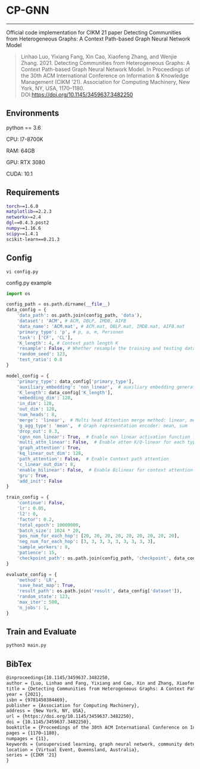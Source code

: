 # CP-GNN

----

Official code implementation for CIKM 21 paper Detecting Communities from Heterogeneous Graphs: A Context Path-based Graph Neural Network Model

> Linhao Luo, Yixiang Fang, Xin Cao, Xiaofeng Zhang, and Wenjie Zhang. 2021. Detecting Communities from Heterogeneous Graphs: A Context Path-based Graph Neural Network Model. In Proceedings of the 30th ACM International Conference on Information & Knowledge Management (CIKM '21). Association for Computing Machinery, New York, NY, USA, 1170–1180. DOI:https://doi.org/10.1145/3459637.3482250

## Environments

python == 3.6

CPU: I7-8700K 

RAM: 64GB

GPU: RTX 3080 

CUDA: 10.1

## Requirements

```bash
torch==1.6.0
matplotlib==2.2.3
networkx==2.4
dgl==0.4.3.post2
numpy==1.16.6
scipy==1.4.1
scikit-learn==0.21.3
```

## Config

```
vi config.py
```
config.py example

```python
import os

config_path = os.path.dirname(__file__)
data_config = {
    'data_path': os.path.join(config_path, 'data'),
    'dataset': 'ACM', # ACM, DBLP, IMDB, AIFB
    'data_name': 'ACM.mat', # ACM.mat, DBLP.mat, IMDB.mat, AIFB.mat
    'primary_type': 'p', # p, a, m, Personen
    'task': ['CF', 'CL'],
    'K_length': 4, # Context path length K
    'resample': False, # Whether resample the training and testing dataset
    'random_seed': 123,
    'test_ratio': 0.8
}

model_config = {
    'primary_type': data_config['primary_type'],
    'auxiliary_embedding': 'non_linear',  # auxiliary embedding generating method: non_linear, linear, emb
    'K_length': data_config['K_length'],
    'embedding_dim': 128,
    'in_dim': 128,
    'out_dim': 128,
    'num_heads': 8,
    'merge': 'linear',  # Multi head Attention merge method: linear, mean, stack
    'g_agg_type': 'mean',  # Graph representation encoder: mean, sum
    'drop_out': 0.3,
    'cgnn_non_linear': True,  # Enable non linear activation function for CGNN
    'multi_attn_linear': False,  # Enable atten K/Q-linear for each type
    'graph_attention': True,
    'kq_linear_out_dim': 128,
    'path_attention': False,  # Enable Context path attention
    'c_linear_out_dim': 8,
    'enable_bilinear': False,  # Enable Bilinear for context attention
    'gru': True,
    'add_init': False
}

train_config = {
    'continue': False,
    'lr': 0.05,
    'l2': 0,
    'factor': 0.2,
    'total_epoch': 10000000,
    'batch_size': 1024 * 20,
    'pos_num_for_each_hop': [20, 20, 20, 20, 20, 20, 20, 20, 20],
    'neg_num_for_each_hop': [3, 3, 3, 3, 3, 3, 3, 3, 3],
    'sample_workers': 8,
    'patience': 15,
    'checkpoint_path': os.path.join(config_path, 'checkpoint', data_config['dataset'])
}

evaluate_config = {
    'method': 'LR',
    'save_heat_map': True,
    'result_path': os.path.join('result', data_config['dataset']),
    'random_state': 123,
    'max_iter': 500,
    'n_jobs': 1,
}
```

## Train and Evaluate
``` bash
python3 main.py
```

## BibTex
```tex
@inproceedings{10.1145/3459637.3482250,
author = {Luo, Linhao and Fang, Yixiang and Cao, Xin and Zhang, Xiaofeng and Zhang, Wenjie},
title = {Detecting Communities from Heterogeneous Graphs: A Context Path-Based Graph Neural Network Model},
year = {2021},
isbn = {9781450384469},
publisher = {Association for Computing Machinery},
address = {New York, NY, USA},
url = {https://doi.org/10.1145/3459637.3482250},
doi = {10.1145/3459637.3482250},
booktitle = {Proceedings of the 30th ACM International Conference on Information & Knowledge Management},
pages = {1170–1180},
numpages = {11},
keywords = {unsupervised learning, graph neural network, community detection, heterogeneous graphs, context path},
location = {Virtual Event, Queensland, Australia},
series = {CIKM '21}
}
```
